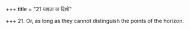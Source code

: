 +++
title = "21 यावता या दिशो"

+++
21. Or, as long as they cannot distinguish the points of the horizon.
